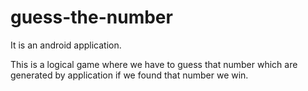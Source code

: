 # guess-the-number
It is an android application.

This is a logical game where we have to guess that number which are generated by application if we found that number we win.

